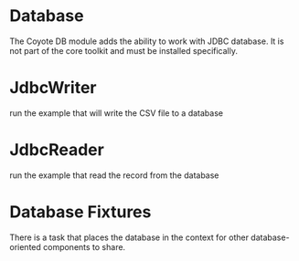 # Database

The Coyote DB module adds the ability to work with JDBC database. It is not part of the core toolkit and must be installed specifically.



# JdbcWriter

run the example that will write the CSV file to a database



# JdbcReader

run the example that read the record from the database



# Database Fixtures

There is a task that places the database in the context for other database-oriented components to share.



